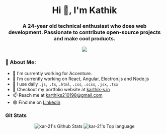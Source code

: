 <h1 align="center">Hi 👋, I'm Kathik</h1>
<h3 align="center">A 24-year old technical enthusiast who does web development. Passionate to contribute open-source projects and make cool products.</h3>
<p align="center"><img src="https://camo.githubusercontent.com/992babdffd8c74a1502de375fbdf7e4d54773242/68747470733a2f2f6d656469612e67697068792e636f6d2f6d656469612f53576f536b4e36447854737a71494b4571762f67697068792e676966" /></p>

### 🤵 About Me:
- 🏦 I'm currently working for Accenture.
- 🔭 I’m currently working on React, Angular, Electron.js and Node.js
- 🌱 I use daily ```.js```,``` .ts```, ```.html```, ```.css```, ```.scss```, ```.jsx```, ```.tsx```
- 💬 Checkout my portfolio website at <a href="https://karthik-s.in">karthik-s.in</a>
- 📫 Reach me at <a href="mailto:karthiks210198@gmail.com">karthiks210198@gmail.com</a>
- 😄 Find me on <a href="https://www.linkedin.com/in/karthik-s-4ba97212b/">Linkedin</a>

### Git Stats

<p align="center">
  <img alt="kar-21's Github Stats" src="https://github-readme-stats.vercel.app/api?username=kar-21&layout=compact&hide=html&show_icons=true&theme=dracula">
  <img alt="kar-21's Top language" src="https://github-readme-stats.vercel.app/api/top-langs/?username=kar-21&layout=compact&hide=html&show_icons=true&theme=dracula" />
  <!-- <img alt="kar-21's waka time" src="https://github-readme-stats.vercel.app/api/wakatime/?username=kar-21&layout=compact&hide=html&show_icons=true&theme=dracula" /> -->
</p>
